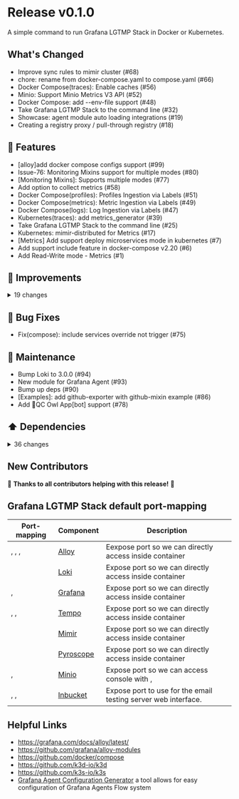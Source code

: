 
# Release v0.1.0

A simple command to run Grafana LGTMP Stack in Docker or Kubernetes.

## What's Changed

- Improve sync rules to mimir cluster (#68)
- chore: rename from docker-compose.yaml to compose.yaml (#66)
- Docker Compose(traces): Enable caches (#56)
- Minio: Support  Minio Metrics V3 API (#52)
- Docker Compose: add --env-file support (#48)
- Take Grafana LGTMP Stack to the command line (#32)
- Showcase: agent module auto loading integrations (#19)
- Creating a registry proxy / pull-through registry (#18)

## 🚀 Features

- [alloy]add docker compose configs support (#99)
- Issue-76: Monitoring Mixins support for multiple modes (#80)
- [Monitoring Mixins]: Supports multiple modes (#77)
- Add option to collect metrics (#58)
- Docker Compose(profiles): Profiles Ingestion via Labels (#51)
- Docker Compose(metrics): Metric Ingestion via Labels (#49)
- Docker Compose(logs): Log Ingestion via Labels (#47)
- Kubernetes(traces): add metrics\_generator (#39)
- Take Grafana LGTMP Stack to the command line (#25)
- Kubernetes: mimir-distributed for Metrics (#17)
- [Metrics] Add support deploy microservices mode in kubernetes (#7)
- Add support include feature in docker-compose v2.20 (#6)
- Add Read-Write mode - Metrics (#1)

## 🎯 Improvements

<details>
<summary>19 changes</summary>

- Imrpove Alloy integrations (#102)
- [Alloy Integrations] Add memcached Integration (#98)
- clean tempo loki pyroscope dashboards (#97)
- Migrate from Grafana Agent Flow to Grafana Alloy (#95)
- [kubernetes]: Imporve kubernetes deploy (#88)
- [docker compose]: Imporve healthcheck (#87)
- [Docker Compose] Improve dashboards rules and alerts pre-provisioning (#84)
- [Examples]: add Grafana OnCall integration example (#83)
- [Embeded] Add an email testing server (#82)
- Add common grafana and grafana-agent (#69)
- Metrics: Agent add cAdvisor integration (#64)
- Agents always enable metrics collection (#63)
- Separate dashboards rules and alerts provisioning (#62)
- Kubernetes(LGTMP): Enable caches (#60)
- Kubernetes: charts config(loki mimir tempo pyroscope) in monolithic-mode  update (#59)
- Gateway(nginx): Defaulte env variable  values with entrypoint scripts (#57)
- Docker Compose(logs): Enable caches (#55)
- Docker Compose(metrics): Enable caches in monolithic-mode (#54)
- Mimirtool load rules instead of prometheus (#2)
</details>

## 🐛 Bug Fixes

- Fix(compose): include services override not trigger (#75)

## 🧰 Maintenance

- Bump Loki to 3.0.0 (#94)
- New module for Grafana Agent (#93)
- Bump up deps (#90)
- [Examples]: add github-exporter with github-mixin example (#86)
- Add 🤖QC Owl App[bot] support (#78)

## ⬆️ Dependencies

<details>
<summary>36 changes</summary>

- Bump peter-evans/create-pull-request from 6.0.2 to 6.0.3 (#100)
- Bump github.com/prometheus/common from 0.51.1 to 0.52.3 (#101)
- Bump Loki to 3.0.0 (#94)
- Bump up deps (#90)
- Bump Mimir to 2.12.0 (#89)
- Bump dagger.io/dagger from 0.10.2 to 0.10.3 (#85)
- Bump Pyroscope to 1.5.0 (#61)
- Bump github.com/prometheus/common from 0.49.0 to 0.50.0 (#46)
- Move to https://github.com/qclaogui/agent-modules.git (#45)
- Bump to grafana 10.4.0 (#43)
- Bump grafana-agent to 0.40.2 (#42)
- Bump github.com/prometheus/common from 0.48.0 to 0.49.0 (#41)
- Bump github.com/stretchr/testify from 1.8.4 to 1.9.0 (#40)
- Bump to Tempo 2.4.0 (#38)
- Bump dagger.io/dagger from 0.9.10 to 0.9.11 (#37)
- Bump github.com/prometheus/common from 0.46.0 to 0.47.0 (#36)
- Bump dagger.io/dagger from 0.9.8 to 0.9.9 (#35)
- Bump Pyroscope to 1.4.0 (#34)
- update grafana to 10.3.1 (#31)
- grafana/loki:2.9.4 (#30)
- Bump dagger.io/dagger from 0.9.6 to 0.9.7 (#29)
- update loki to 2.9.3 (#28)
- Bump Mimir to 2.11.0 (#27)
- Bump Pyroscope to 1.3.0 (#26)
- Bump dagger.io/dagger from 0.9.5 to 0.9.6 (#24)
- Bump github.com/stretchr/testify from 1.8.3 to 1.8.4 (#22)
- Bump dagger.io/dagger from 0.9.1 to 0.9.4 (#21)
- Bump dagger.io/dagger from 0.9.0 to 0.9.1 (#15)
- Bump dagger.io/dagger from 0.8.8 to 0.9.0 (#14)
- Bump dagger.io/dagger from 0.8.7 to 0.8.8 (#13)
- Bump dagger.io/dagger from 0.8.5 to 0.8.7 (#12)
- Bump dagger.io/dagger from 0.8.4 to 0.8.5 (#11)
- Bump actions/checkout from 3 to 4 (#10)
- Bump dagger.io/dagger from 0.8.2 to 0.8.4 (#9)
- Bump dagger.io/dagger from 0.8.1 to 0.8.2 (#8)
- Bump dagger.io/dagger from 0.7.4 to 0.8.1 (#3)
</details>

## New Contributors


🎉 **Thanks to all contributors helping with this release!** 🎉
## Grafana LGTMP Stack default port-mapping

| Port-mapping | Component | Description |
| --- | --- | --- |
| , , ,  | [Alloy][1] | Eexpose  port so we can directly access  inside container |
|  | [Loki][2] | Expose  port so we can directly access  inside container |
| ,  | [Grafana][3] | Expose  port so we can directly access  inside container |
| , ,  | [Tempo][4] | Expose  port so we can directly access  inside container |
|  | [Mimir][5] | Expose  port so we can directly access  inside container |
|  | [Pyroscope][6] | Expose  port so we can directly access  inside container |
| ,  | [Minio][7] | Expose  port so we can access  console with ,  |
| , ,  | [Inbucket][8] | Expose  port to use for the email testing server web interface. |

[1]: https://github.com/grafana/alloy
[2]: https://github.com/grafana/loki
[3]: https://github.com/grafana/grafana
[4]: https://github.com/grafana/tempo
[5]: https://github.com/grafana/mimir
[6]: https://github.com/grafana/pyroscope
[7]: https://github.com/minio/minio
[8]: https://github.com/inbucket/inbucket

## Helpful Links

- <https://grafana.com/docs/alloy/latest/>
- <https://github.com/grafana/alloy-modules>
- <https://github.com/docker/compose>
- <https://github.com/k3d-io/k3d>
- <https://github.com/k3s-io/k3s>
- [Grafana Agent Configuration Generator](https://github.com/grafana/agent-configurator) a tool allows for easy configuration of Grafana Agents Flow system

